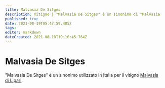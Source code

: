 ```yaml
---
title: Malvasia De Sitges
description: Vitigno | "Malvasia De Sitges" è un sinonimo di "Malvasia Di Lipari".
published: true
date: 2021-08-19T05:47:59.405Z
tags: 
editor: markdown
dateCreated: 2021-08-18T19:10:45.764Z
---
```


# Malvasia De Sitges

"Malvasia De Sitges" è un sinonimo utilizzato in Italia per il vitigno [Malvasia di Lipari](/vitigni/Italia/malvasia-di-lipari).